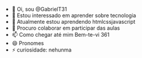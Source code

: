 - 👋 Oi, sou @GabrielT31   
- 👀 Estou interessado em aprender sobre tecnologia
- 🌱 Atualmente estou aprendendo htmlcssjavascript
- 💞️ Procuro colaborar em participar das aulas
- 📫 Como chegar até mim Bem-te-vi 361
- 😄 Pronomes 
- ⚡ curiosidade: nehunma

<!---
GabrielT31/GabrielT31 is a ✨ special ✨ repository because its `README.md` (this file) appears on your GitHub profile.
You can click the Preview link to take a look at your changes.
--->
